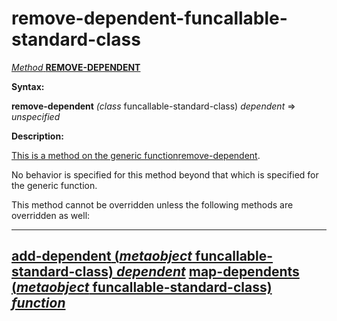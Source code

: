 remove-dependent-funcallable-standard-class
===========================================

[*Method* **REMOVE-DEPENDENT**]()

**Syntax:**

**remove-dependent** *(class* funcallable-standard-class) *dependent* => *unspecified*

**Description:**

[This is a method on the generic function]()[remove-dependent](remove-dependent.md).

No behavior is specified for this method beyond that which is specified for the generic function.

This method cannot be overridden unless the following methods are overridden as well:

  -------------------------------------------------------------------------------------------------------------------------
  [**add-dependent** (*metaobject* funcallable-standard-class) *dependent*](add-dependent-funcallable-standard-class.md)
  [**map-dependents** (*metaobject* funcallable-standard-class) *function*](map-dependents-funcallable-standard-class.md)
  -------------------------------------------------------------------------------------------------------------------------


